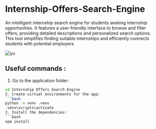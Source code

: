 # Internship-Offers-Search-Engine
An intelligent internship search engine for students seeking internship opportunities. It features a user-friendly interface to browse and filter offers, providing detailed descriptions and personalized search options. This tool simplifies finding suitable internships and efficiently connects students with potential employers.

![yu](https://github.com/Salma-Benaroub/Internship-Offers-Search-Engine-/assets/137185872/76e38066-5799-450f-9e64-5ac88683b193)

## Useful  commands :
 1. Go to the application folder:
   ```bash
   cd Internship Offers Search Engine
 2. Create virtual environments for the app:
   ```bash
   python -m venv .venv
   .venv\scripts\activate
 3. Install the dependencies:
   ```bash
   npm install 
      
